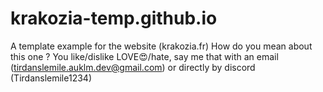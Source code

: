 # krakozia-temp.github.io
A template example for the website (krakozia.fr) How do you mean about this one ? You like/dislike LOVE😍/hate, say me that with an email (tirdanslemile.auklm.dev@gmail.com) or directly by discord (Tirdanslemile1234)
